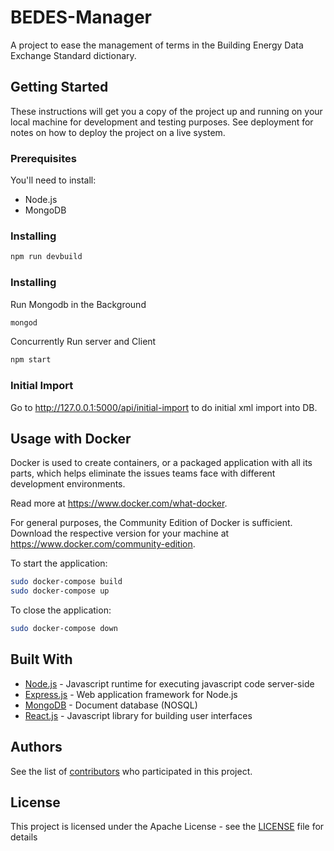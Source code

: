 # BEDES-Manager

A project to ease the management of terms in the Building Energy Data Exchange Standard dictionary.

## Getting Started

These instructions will get you a copy of the project up and running on your local machine for development and testing purposes. See deployment for notes on how to deploy the project on a live system.

### Prerequisites

You'll need to install:

 * Node.js
 * MongoDB

### Installing
```bash
npm run devbuild
```
### Installing
Run Mongodb in the Background
```bash
mongod 
```
Concurrently Run server and Client 
```bash
npm start
```
### Initial Import
Go to http://127.0.0.1:5000/api/initial-import to do initial xml import into DB.

## Usage with Docker
Docker is used to create containers, or a packaged application with all its parts, which helps eliminate the issues teams face with different development environments.

Read more at https://www.docker.com/what-docker.

For general purposes, the Community Edition of Docker is sufficient. Download the respective version for your machine at https://www.docker.com/community-edition.

To start the application:
```bash
sudo docker-compose build
sudo docker-compose up
```
To close the application:
```bash
sudo docker-compose down
```
## Built With

* [Node.js](https://nodejs.org/en/) - Javascript runtime for executing javascript code server-side
* [Express.js](https://expressjs.com/) - Web application framework for Node.js
* [MongoDB](https://www.mongodb.com/) - Document database (NOSQL)
* [React.js](https://reactjs.org/) - Javascript library for building user interfaces

## Authors

See the list of [contributors](https://github.com/Maalka/BEDES-Manager/contributors) who participated in this project.

## License

This project is licensed under the Apache License - see the [LICENSE](LICENSE) file for details
